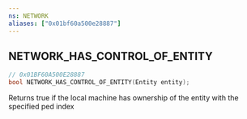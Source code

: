 ```yaml
---
ns: NETWORK
aliases: ["0x01bf60a500e28887"]
---
```

## NETWORK_HAS_CONTROL_OF_ENTITY

```c
// 0x01BF60A500E28887
bool NETWORK_HAS_CONTROL_OF_ENTITY(Entity entity);
```

Returns true if the local machine has ownership of the entity with the specified ped index

